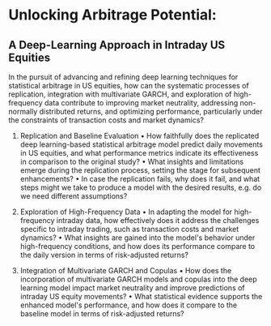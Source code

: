 # Unlocking Arbitrage Potential:
## A Deep-Learning Approach in Intraday US Equities

In the pursuit of advancing and refining deep learning techniques for statistical arbitrage in US equities, how can the systematic processes of replication, integration with multivariate GARCH, and exploration of high-frequency data contribute to improving market neutrality, addressing non-normally distributed returns, and optimizing performance, particularly under the constraints of transaction costs and market dynamics?

1. Replication and Baseline Evaluation
  • How faithfully does the replicated deep learning-based statistical arbitrage
  model predict daily movements in US equities, and what performance metrics
  indicate its effectiveness in comparison to the original study?
  • What insights and limitations emerge during the replication process, setting the
  stage for subsequent enhancements?
  • In case the replication fails, why does it fail, and what steps might we take to
  produce a model with the desired results, e.g. do we need different
  assumptions?

2. Exploration of High-Frequency Data
  • In adapting the model for high-frequency intraday data, how effectively does it address the challenges specific to intraday trading, such as transaction costs and market dynamics?
  • What insights are gained into the model's behavior under high-frequency conditions, and how does its performance compare to the daily version in terms of risk-adjusted returns?

3. Integration of Multivariate GARCH and Copulas
  • How does the incorporation of multivariate GARCH models and copulas into
  the deep learning model impact market neutrality and improve predictions of
  intraday US equity movements?
  • What statistical evidence supports the enhanced model's performance, and how
  does it compare to the baseline model in terms of risk-adjusted returns?
